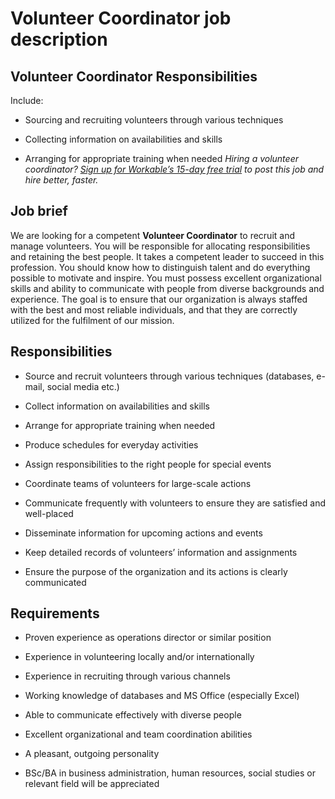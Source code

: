 # Volunteer Coordinator job description


## Volunteer Coordinator Responsibilities

Include:

* Sourcing and recruiting volunteers through various techniques

* Collecting information on availabilities and skills

* Arranging for appropriate training when needed
<em>Hiring a volunteer coordinator? <a href="https://www.workable.com/post-jobs-for-free/customize?wid=3658&amp;utm_page=volunteer-coordinator-job-description&amp;utm_program=ad-unit-right&amp;utm_tracking=job-descriptions-human-resources-job-descriptions">Sign up for Workable’s 15-day free trial</a> to post this job and hire better, faster.</em>


## Job brief

We are looking for a competent <b>Volunteer Coordinator</b> to recruit and manage volunteers. You will be responsible for allocating responsibilities and retaining the best people.
It takes a competent leader to succeed in this profession. You should know how to distinguish talent and do everything possible to motivate and inspire. You must possess excellent organizational skills and ability to communicate with people from diverse backgrounds and experience.
The goal is to ensure that our organization is always staffed with the best and most reliable individuals, and that they are correctly utilized for the fulfilment of our mission.


## Responsibilities

* Source and recruit volunteers through various techniques (databases, e-mail, social media etc.)

* Collect information on availabilities and skills

* Arrange for appropriate training when needed

* Produce schedules for everyday activities

* Assign responsibilities to the right people for special events

* Coordinate teams of volunteers for large-scale actions

* Communicate frequently with volunteers to ensure they are satisfied and well-placed

* Disseminate information for upcoming actions and events

* Keep detailed records of volunteers’ information and assignments

* Εnsure the purpose of the organization and its actions is clearly communicated


## Requirements

* Proven experience as operations director or similar position

* Experience in volunteering locally and/or internationally

* Experience in recruiting through various channels

* Working knowledge of databases and MS Office (especially Excel)

* Able to communicate effectively with diverse people

* Excellent organizational and team coordination abilities

* A pleasant, outgoing personality

* BSc/BA in business administration, human resources, social studies or relevant field will be appreciated
